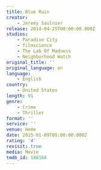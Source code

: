```yaml
---
title: Blue Ruin
creator:
    - Jeremy Saulnier
release: 2014-04-25T00:00:00.000Z
studios:
    - Paradise City
    - filmscience
    - The Lab Of Madness
    - Neighborhood Watch
original_title: ''
original_language: en
language:
    - English
country:
    - United States
length: 91
genre:
    - Crime
    - Thriller
format: ''
service: ''
venue: Home
date: 2015-01-09T05:00:00.000Z
rating: '4'
revisit: true
media: Movie
tmdb_id: 188166
---
```



